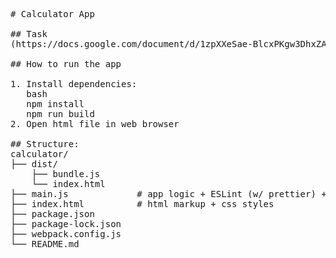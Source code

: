 <pre>
# Calculator App

## Task  
(https://docs.google.com/document/d/1zpXXeSae-BlcxPKgw3DhxZA92cspVailrPYoaXSYrW8/edit?pli=1&tab=t.0#heading=h.5p521hfkjq82)  

## How to run the app

1. Install dependencies:
   bash
   npm install
   npm run build
2. Open html file in web browser

## Structure:
calculator/
├── dist/
    ├── bundle.js
    └── index.html
├── main.js             # app logic + ESLint (w/ prettier) + webpack config
├── index.html          # html markup + css styles
├── package.json
├── package-lock.json
├── webpack.config.js
└── README.md
</pre>

